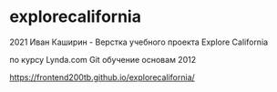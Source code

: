 # explorecalifornia
2021 Иван Каширин - Верстка учебного проекта Explore California

по курсу Lynda.com Git обучение основам 2012

https://frontend200tb.github.io/explorecalifornia/
